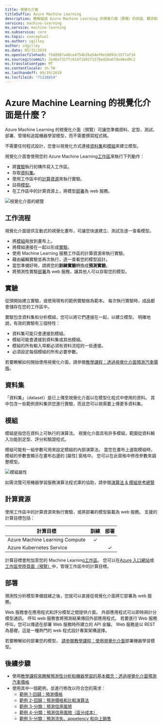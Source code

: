 ```yaml
---
title: 視覺化介面
titleSuffix: Azure Machine Learning
description: 瞭解組成 Azure Machine Learning 的視覺介面（預覽）的術語、概念和工作流程。
services: machine-learning
ms.service: machine-learning
ms.subservice: core
ms.topic: conceptual
ms.author: sgilley
author: sdgilley
ms.date: 05/15/2019
ms.openlocfilehash: f560887a48ce4754b26a54ef0e18093c5577af34
ms.sourcegitcommit: 2ed6e731ffc614f1691f1578ed26a67de46ed9c2
ms.translationtype: MT
ms.contentlocale: zh-TW
ms.lasthandoff: 09/19/2019
ms.locfileid: "71128814"
---
```

# <a name="what-is-the-visual-interface-for-azure-machine-learning"></a>Azure Machine Learning 的視覺化介面是什麼？ 

Azure Machine Learning 的視覺化介面（預覽）可讓您準備資料、定型、測試、部署、管理和追蹤機器學習模型，而不需要撰寫程式碼。

不需要任何程式設計，您會以視覺化方式連接[資料集](#dataset)和[模組](#module)來建立模型。

視覺化介面會使用您的 Azure Machine Learning[工作區](concept-workspace.md)來執行下列動作：

+ 將[實驗](#experiment)執行的構件寫入工作區。
+ 存取[資料集](#dataset)。
+ 使用工作區中的[計算資源](#compute)來執行實驗。 
+ 註冊[模型](concept-azure-machine-learning-architecture.md#models)。
+ 在工作區中的計算資源上，將模型[部署](#deployment)為 web 服務。

![視覺化介面的總覽](media/ui-concept-visual-interface/overview.png)

## <a name="workflow"></a>工作流程

視覺化介面提供互動式的視覺化畫布，可讓您快速建立、測試及逐一查看模型。 

+ 將[模組](#module)拖放到畫布上。
+ 將模組連接在一起以形成[實驗](#experiment)。
+ 使用 Machine Learning 服務工作區的計算資源來執行實驗。
+ 藉由編輯實驗並再次執行，逐一查看您的模型設計。
+ 當您準備好時，請將您的**訓練實驗**轉換成**預測實驗**。
+ 將預測性實驗[部署](#deployment)為 web 服務，讓其他人可以存取您的模型。

## <a name="experiment"></a>實驗

從頭開始建立實驗，或使用現有的範例實驗做為範本。  每次執行實驗時，成品都會儲存在您的工作區中。

實驗包含資料集和分析模組，您可以將它們連接在一起，以建立模型。 明確地說，有效的實驗有三個特性：

* 資料集可能只會連接到模組。
* 模組可能會連接到資料集或其他模組。
* 模組的所有輸入埠都必須有資料流程的一些連接。
* 必須設定每個模組的所有必要參數。


若要瞭解如何開始使用視覺化介面，請參閱[教學課程：透過視覺化介面預測汽車價格](ui-tutorial-automobile-price-train-score.md)。

## <a name="dataset"></a>資料集

「資料集」（dataset）是已上傳至視覺化介面以在模型化程式中使用的資料。 其中包含一些範例資料集供您進行實驗，而且您可以視需要上傳更多資料集。

## <a name="module"></a>模組

模組是指您在資料上可執行的演算法。 視覺化介面具有許多模組，範圍從資料輸入功能到定型、評分和驗證程式。

模組可能有一組參數可用來設定模組的內部演算法。 當您在畫布上選取模組時，模組的參數會顯示在畫布右邊的 [屬性] 窗格中。 您可以在此窗格中修改參數來調整模型。

![模組屬性](media/ui-concept-visual-interface/properties.png)

如需流覽可用機器學習服務演算法程式庫的協助，請參閱[演算法 & 模組參考總覽](../algorithm-module-reference/module-reference.md)

## <a name="compute"></a>計算資源

使用工作區中的計算資源來執行實驗，或將部署的模型裝載為 web 服務。 支援的計算目標包括：


| 計算目標 | 訓練 | 部署 |
| ---- |:----:|:----:|
| Azure Machine Learning Compute | ✓ | |
| Azure Kubernetes Service | | ✓ |

計算目標會附加至您的 Machine Learning[工作區](concept-workspace.md)。 您可以在[Azure 入口網站](https://portal.azure.com)或[工作區登陸頁面（預覽）](https://ml.azure.com)中，管理工作區中的計算目標。

## <a name="deployment"></a>部署

預測性分析模型準備就緒之後，您就可以直接從視覺化介面將它部署為 web 服務。

Web 服務會在應用程式和評分模型之間提供介面。 外部應用程式可以即時與計分模型通訊。 呼叫 web 服務會將預測結果傳回外部應用程式。 若要進行 Web 服務呼叫，您可以傳遞在部署 Web 服務時所建立的 API 金鑰。 Web 服務是以 REST 為基礎，這是一種熱門的 web 程式設計專案架構選擇。

若要瞭解如何部署您的模型， [請參閱教學課程：使用視覺化介面](ui-tutorial-automobile-price-deploy.md)部署機器學習模型。

## <a name="next-steps"></a>後續步驟

* 使用[教學課程來瞭解預測性分析和機器學習的基本概念：透過視覺化介面預測汽車價格](ui-tutorial-automobile-price-train-score.md)
* 使用其中一個範例，並進行修改以符合您的需求：
    * [範例 1-回歸：預測價格](how-to-ui-sample-regression-predict-automobile-price-basic.md)
    * [範例 2-回歸：預測價格和比較演算法](how-to-ui-sample-regression-predict-automobile-price-compare-algorithms.md)
    * [範例 3-分類：預測信用風險](how-to-ui-sample-classification-predict-credit-risk-basic.md)
    * [範例 4-分類：預測信用風險（區分成本）](how-to-ui-sample-classification-predict-credit-risk-cost-sensitive.md)
    * [範例 5-分類：預測流失、appetency 和向上銷售](how-to-ui-sample-classification-predict-churn.md)
